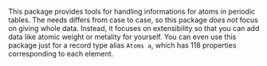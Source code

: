 This package provides tools for handling informations for atoms in periodic tables.
The needs differs from case to case, so this package _does not_ focus on giving whole data.
Instead, it focuses on extensibility so that you can add data like atomic weight or metality for yourself.
You can even use this package just for a record type alias `Atoms a`, which has 118 properties corresponding to each element.
